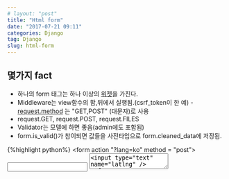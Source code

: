 ```yaml
---
# layout: "post"
title: "Html form"
date: "2017-07-21 09:11"
categories: Django
tag: Django
slug: html-form
---
```

## 몇가지 fact
- 하나의 form 태그는 하나 이상의 [위젯](https://developer.mozilla.org/en-US/docs/Learn/HTML/Forms/The_native_form_widgets)을 가진다.
- Middleware는 view함수의 함,뒤에서 실행됨.(csrf_token이 한 예)
-[request.method](https://docs.djangoproject.com/en/1.10/ref/request-response/#quick-overview) 는 "GET,POST" (대문자)로 사용
- request.GET, request.POST, request.FILES
- Validator는 모델에 하면 좋음(admin에도 포함됨)
- form.is_valid()가 참이되면 값들을 사전타입으로 form.cleaned_data에 저장됨.

{%highlight python%}
     <form action "?lang=ko" method = "post">
        <input type="text" name="title"/>
        <textarea name="contents" />
        <input type="text" name="latlng" />
     </form>
{%endhighlight%}

라 하면 post전송에 get인자를 지정해서 보내는 것임.


- form.is_valid()를 하면 유효성 검사와 함께 clean data 생성함.
- (모델폼을 사용했을 경우) comment=form.save(commit=False)를 하면 clean data가 인스턴스에 저장되어 새로운 인스턴스(comment)를 생성. 위에서 commit=False을 생략하면, DB에 저장되는 절차가 부여됨.
- request.POST['message']보다는 form.cleaned_data['message']와 같이 사용할 것
- 모델폼에서 수정은 instance=post를 넣어주어야 함.

{%highlight python%}
#app/models.py
class Post(models.Model):
  title = models.CharField(max_length= 100)
  content = models.TextFiels()
  created_at = models.DateTimeField(auto_now_add = True)
  updated_at = models.DateTimeField(auto_now = True)

#app/forms.py
from django import forms
class PostForm(forms.Form):
  title = models.CharField()
  content = models.CharField(widget=forms.Textarea)

{%endhighlight%}

  - models는 DB에 대한 fields 설명
  - form은  python에 대한 fields(파이썬은 길이에 따른 구분이 없으므로 같이 쓰면 된다. )
- form의 유효성 검사가 통과하였을 때 저장방법

{%highlight python%}
     #방법1
     post =Post()
     post.title = form.cleaned_data['title']
     post.content = form.cleaned_date['content']
     post.save()

     #방법2
     post =Post(title= form.cleaned_data['title'], content = form.cleaned_date['content'])
     post.save()

     #방법3
     post =Post.objects.create(title= form.cleaned_data['title'], content = form.cleaned_date['content'])

     #방법4
     post= Post.objects.create(**form.cleaned_data)

{%endhighlight%}

  - 3,4번째 방식은 따로 save()를 호출하지 않아도 됨.
  - 검증에 실패하면 form.errors와 form.각필드.errors에 정보저장

- 내장 [Validators](https://docs.djangoproject.com/en/1.10/ref/validators/)

- 화면 한쪽으로 쏠릴때
{%highlight python%}
     <div class= "container">
        <div class= "row">
          <div class= "col-md-12">
            내용
          </div>
        </div>
     </div>
{%endhighlight%}

만 해도 어느정도 레이아웃이 이뻐진다.

- nonfield error (특정영역에 속하지 않는 전체적인 오류)
- 템플릿에서 쓰는 form 마크업 [참고](https://docs.djangoproject.com/en/1.10/topics/forms/#rendering-fields-manually)
  - for error in form.non_field_errors
  - form.title.label_tag 등

> [AskDjango](https://nomade.kr) EP18~EP24 form 관련
